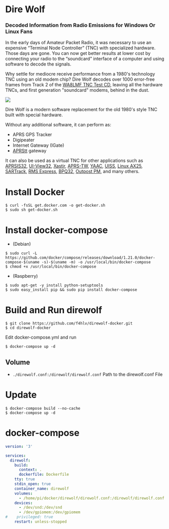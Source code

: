 # Dire Wolf #

### Decoded Information from Radio Emissions for Windows Or Linux Fans ###

In the early days of Amateur Packet Radio, it was necessary to use an expensive “Terminal Node Controller” (TNC) with specialized hardware.  Those days are gone.  You can now get better results at lower cost by connecting your radio to the “soundcard” interface of a computer and using software to decode the signals.

Why settle for mediocre receive performance from a 1980's technology  TNC using an old modem chip?   Dire Wolf decodes over 1000 error-free frames from Track 2 of the [WA8LMF TNC Test CD](https://github.com/wb2osz/direwolf/tree/dev/doc/WA8LMF-TNC-Test-CD-Results.pdf), leaving all the hardware TNCs, and first generation "soundcard" modems, behind in the dust.

![](tnc-test-cd-results.png)

 
Dire Wolf is a modern software replacement for the old 1980's style TNC built with special hardware.

Without any additional software, it can perform as:

 - APRS GPS Tracker
 - Digipeater
 - Internet Gateway (IGate)
- [APRStt](http://www.aprs.org/aprstt.html) gateway


It can also be used as a virtual TNC for other applications such as [APRSIS32](http://aprsisce.wikidot.com/), [UI-View32](http://www.ui-view.net/), [Xastir](http://xastir.org/index.php/Main_Page), [APRS-TW](http://aprstw.blandranch.net/), [YAAC](http://www.ka2ddo.org/ka2ddo/YAAC.html), [UISS](http://users.belgacom.net/hamradio/uiss.htm), [Linux AX25](http://www.linux-ax25.org/wiki/Main_Page), [SARTrack](http://www.sartrack.co.nz/index.html), [RMS Express](http://www.winlink.org/RMSExpress), [BPQ32](http://www.cantab.net/users/john.wiseman/Documents/BPQ32.html), [Outpost PM](http://www.outpostpm.org/), and many others.

# Install Docker
```console
$ curl -fsSL get.docker.com -o get-docker.sh
$ sudo sh get-docker.sh
```

# Install docker-compose
* (Debian)
```console
$ sudo curl -L https://github.com/docker/compose/releases/download/1.21.0/docker-compose-$(uname -s)-$(uname -m) -o /usr/local/bin/docker-compose
$ chmod +x /usr/local/bin/docker-compose
```

* (Raspberry)
```console
$ sudo apt-get -y install python-setuptools
$ sudo easy_install pip && sudo pip install docker-compose
```

# Build and Run direwolf
```console
$ git clone https://github.com/f4hlv/direwolf-docker.git
$ cd direwolf-docker
```
Edit docker-compose.yml and run
```console
$ docker-compose up -d
```
## Volume
- `./direwolf.conf:/direwolf/direwolf.conf` Path to the direwolf.conf File

# Update
```console
$ docker-compose build --no-cache
$ docker-compose up -d
```

# docker-compose
```yml
version: '3'

services:
  direwolf:
    build:
      context: .
      dockerfile: Dockerfile
    tty: true
    stdin_open: true
    container_name: direwolf
    volumes:
      - /home/pi/docker/direwolf/direwolf.conf:/direwolf/direwolf.conf
    devices:
      - /dev/snd:/dev/snd
      - /dev/gpiomem:/dev/gpiomem
#    privileged: true
    restart: unless-stopped
```

